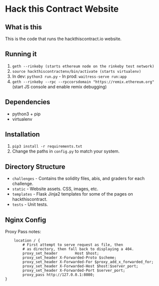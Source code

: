 # Hack this Contract Website

## What is this

This is the code that runs the hackthiscontract.io website.

## Running it

1. `geth --rinkeby (starts ethereum node on the rinkeby test network)`
2. `source hackthiscontractenv/bin/activate (starts virtualenv)`
3. In dev: `python3 run.py` - In prod: `waitress-serve run:app`
4. `geth --rinkeby --rpc --rpccorsdomain "https://remix.ethereum.org"` (start JS console and enable remix debugging)

## Dependencies
* python3 + pip
* virtualenv

## Installation
1. `pip3 install -r requirements.txt`
2. Change the paths in `config.py` to match your system.

## Directory Structure

* `challenges` - Contains the solidity files, abis, and graders for each challenge.
* `static` - Website assets. CSS, images, etc.
* `templates` - Flask Jinja2 templates for some of the pages on hackthiscontract.
* `tests` - Unit tests.

## Nginx Config

Proxy Pass notes:

```
    location / {
        # First attempt to serve request as file, then
        # as directory, then fall back to displaying a 404.
        proxy_set_header        Host $host;
        proxy_set_header X-Forwarded-Proto $scheme;
        proxy_set_header X-Forwarded-For $proxy_add_x_forwarded_for;
        proxy_set_header X-Forwarded-Host $host:$server_port;
        proxy_set_header X-Forwarded-Port $server_port;
        proxy_pass http://127.0.0.1:8080;
}
```

